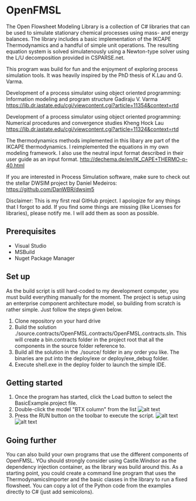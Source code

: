 # OpenFMSL
The Open Flowsheet Modeling Library is a collection of C# libraries that can be used to simulate stationary chemical processes using mass- and energy balances. The library includes a basic implementation of the IKCAPE Thermodynamics and a handful of simple unit operations. The resulting equation system is solved simulatenously using a Newton-type solver using the L/U decomposition provided in CSPARSE.net.

This program was build for fun and the enjoyment of exploring process simulation tools. It was heavily inspired by the PhD thesis of K.Lau and G. Varma.

Development of a process simulator using object oriented programming: Information modeling and program structure
Gadiraju V. Varma
https://lib.dr.iastate.edu/cgi/viewcontent.cgi?article=11354&context=rtd

Development of a process simulator using object oriented programming:  Numerical procedures and convergence studies
Kheng Hock Lau
https://lib.dr.iastate.edu/cgi/viewcontent.cgi?article=11324&context=rtd

The thermodynamics methods implemented in this libary are part of the IKCAPE thermodynamics. I reimplemented the equations in my own modeling framework. I also use the neutral input format described in their user guide as an input format.
http://dechema.de/en/IK_CAPE+THERMO-p-40.html

If you are interested in Process Simulation software, make sure to check out the stellar DWSIM project by Daniel Medeiros: https://github.com/DanWBR/dwsim5

Disclaimer: This is my first real GitHub project. I apologize for any things that I forgot to add. If you find some things are missing (like Licenses for libraries), please notify me. I will add them as soon as possible.

## Prerequisites
* Visual Studio
* MSBuild
* Nuget Package Manager

## Set up
As the build script is still hard-coded to my development computer, you must build everything manually for the moment. The project is setup using an enterprise component architecture model, so building from scratch is rather simple. Just follow the steps given below.

1. Clone repository on your hard drive
2. Build the solution ./source.contracts/OpenFMSL.contracts/OpenFMSL.contracts.sln. This will create a bin.contracts folder in the project root that all the components in the source folder reference to.
3. Build all the solution in the ./source/ folder in any order you like. The binaries are put into the deploy/exe or deploy/exe_debug folder.
4. Execute shell.exe in the deploy folder to launch the simple IDE.
   
## Getting started
1. Once the program has started, click the Load button to select the BasicExample.project file.
2. Double-click the model "BTX column" from the list
![alt text](https://github.com/Nukleon84/OpenFMSL/blob/master/doc/IDE_Model.PNG "The IDE with a model loaded")
3. Press the RUN button on the toolbar to execute the script.
![alt text](https://github.com/Nukleon84/OpenFMSL/blob/master/doc/IDE_console.PNG "The IDE has a simple python shell integrated that reports results and takes interactive commands")
![alt text](https://github.com/Nukleon84/OpenFMSL/blob/master/doc/IDE_plots.PNG "The IDE can also display simple charts and diagrams")

## Going further
You can also build your own programs that use the different components of OpenFMSL. YOu should strongly consider using Castle.Windsor as the dependency injection container, as the library was build around this. As a starting point, you could create a command line program that uses the ThermodynamicsImporter and the basic classes in the library to run a fixed flowsheet. You can copy a lot of the Python code from the examples directly to C# (just add semicolons). 

